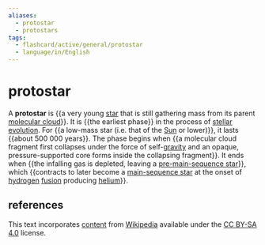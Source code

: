 ```yaml
---
aliases:
  - protostar
  - protostars
tags:
  - flashcard/active/general/protostar
  - language/in/English
---
```


# protostar

A __protostar__ is {{a very young [star](star.md) that is still gathering mass from its parent [molecular cloud](molecular%20cloud.md)}}. It is {{the earliest phase}} in the process of [stellar evolution](stellar%20evolution.md). For {{a low-mass star (i.e. that of the [Sun](sun.md) or lower)}}, it lasts {{about 500&nbsp;000 years}}. The phase begins when {{a molecular cloud fragment first collapses under the force of self-[gravity](gravity.md) and an opaque, pressure-supported core forms inside the collapsing fragment}}. It ends when {{the infalling gas is depleted, leaving a [pre-main-sequence star](pre-main-sequence%20star.md)}}, which {{contracts to later become a [main-sequence star](main%20sequence.md) at the onset of [hydrogen](hydrogen.md) [fusion](nuclear%20fusion.md) producing [helium](helium.md)}}. <!--SR:!2025-02-20,151,310!2025-07-26,277,330!2024-11-25,84,290!2025-05-12,197,270!2024-11-05,66,270!2025-05-13,202,310!2025-04-18,192,310-->

## references

This text incorporates [content](https://en.wikipedia.org/wiki/protostar) from [Wikipedia](Wikipedia.md) available under the [CC BY-SA 4.0](https://creativecommons.org/licenses/by-sa/4.0/) license.
